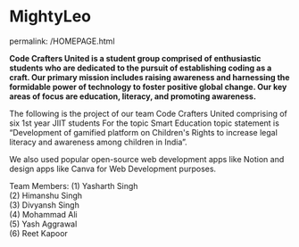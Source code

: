 # MightyLeo

permalink: /HOMEPAGE.html

<p><b>Code Crafters United is a student group comprised of enthusiastic students who are dedicated to the pursuit of establishing coding as a craft. Our primary mission includes raising awareness and harnessing the formidable power of technology to foster positive global change. Our key areas of focus are education, literacy, and promoting awareness.</b></p>


<p>The following is the project of our team Code Crafters United comprising of six 1st year JIIT students
For the topic Smart Education topic statement is “Development of gamified platform on Children's Rights to increase legal literacy and awareness among children in India”.</p>

<p>We also used popular open-source web development apps like Notion and design apps like Canva for Web Development purposes.</p>

<p>Team Members: (1) Yasharth Singh <br> (2) Himanshu Singh <br> (3) Divyansh Singh <br> (4) Mohammad Ali <br> (5) Yash Aggrawal <br> (6) Reet Kapoor </p>

